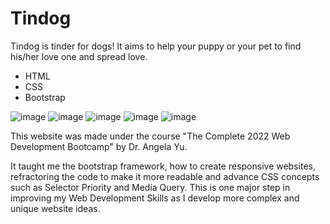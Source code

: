 # Tindog

Tindog is tinder for dogs! It aims to help your puppy or your pet to find his/her love one and spread love. 
* HTML
* CSS
* Bootstrap

![image](https://user-images.githubusercontent.com/91674419/163581156-4e7fcff1-31f0-47ef-94f8-837cf7ddc264.png)
![image](https://user-images.githubusercontent.com/91674419/163581217-96501d77-151a-428e-b36f-c0d01a0074ba.png)
![image](https://user-images.githubusercontent.com/91674419/163581239-c31ade62-08c7-4cb9-8ad6-0af5fb881d34.png)
![image](https://user-images.githubusercontent.com/91674419/163581264-1e8a1cde-f975-42b8-bf33-e687cd6227b2.png)
![image](https://user-images.githubusercontent.com/91674419/163581289-48986dfa-2757-4583-8bac-8f6b1361093f.png)

This website was made under the course "The Complete 2022 Web Development Bootcamp" by Dr. Angela Yu. 

It taught me the bootstrap framework, how to create responsive websites, refractoring the code to make it more readable and advance CSS concepts such as Selector Priority and Media Query. This is one major step in improving my Web Development Skills as I develop more complex and unique website ideas. 

